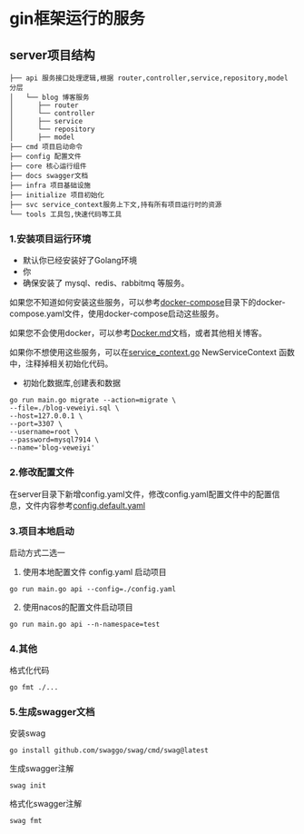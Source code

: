 # gin框架运行的服务


## server项目结构

```shell
├── api 服务接口处理逻辑,根据 router,controller,service,repository,model 分层
│   └── blog 博客服务
│      ├── router
│      └── controller
│      ├── service
│      └── repository
│      ├── model
├── cmd 项目启动命令
├── config 配置文件
├── core 核心运行组件
├── docs swagger文档
├── infra 项目基础设施
├── initialize 项目初始化
├── svc service_context服务上下文,持有所有项目运行时的资源
└── tools 工具包,快速代码等工具
```

### 1.安装项目运行环境
- 默认你已经安装好了Golang环境
- 你
- 确保安装了 mysql、redis、rabbitmq 等服务。

如果您不知道如何安装这些服务，可以参考[docker-compose](../deploy/docker-compose)目录下的docker-compose.yaml文件，使用docker-compose启动这些服务。

如果您不会使用docker，可以参考[Docker.md](../zero/resource/docker-compose/Docker.md)文档，或者其他相关博客。

如果你不想使用这些服务，可以在[service_context.go](svc/service_context.go) NewServiceContext 函数中，注释掉相关初始化代码。

- 初始化数据库,创建表和数据
```shell
go run main.go migrate --action=migrate \
--file=./blog-veweiyi.sql \
--host=127.0.0.1 \
--port=3307 \
--username=root \
--password=mysql7914 \
--name='blog-veweiyi'  
```

### 2.修改配置文件
在server目录下新增config.yaml文件，修改config.yaml配置文件中的配置信息，文件内容参考[config.default.yaml](server/config.default.yaml)


### 3.项目本地启动
启动方式二选一

1. 使用本地配置文件 config.yaml 启动项目
```shell
go run main.go api --config=./config.yaml 
```

2. 使用nacos的配置文件启动项目
```shell
go run main.go api --n-namespace=test
```

### 4.其他

格式化代码
```shell
go fmt ./...
```

### 5.生成swagger文档
安装swag
```shell
go install github.com/swaggo/swag/cmd/swag@latest
```

生成swagger注解
```shell
swag init
```

格式化swagger注解

```shell
swag fmt
```
